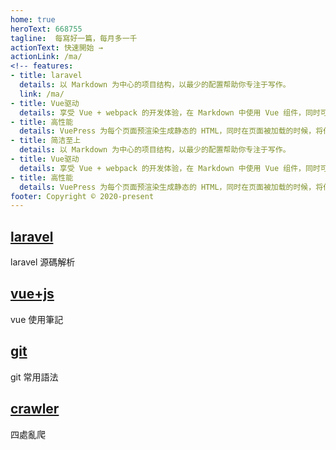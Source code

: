 ```yaml
---
home: true
heroText: 668755
tagline:  每寫好一篇，每月多一千
actionText: 快速開始 →
actionLink: /ma/
<!-- features:
- title: laravel
  details: 以 Markdown 为中心的项目结构，以最少的配置帮助你专注于写作。
  link: /ma/
- title: Vue驱动
  details: 享受 Vue + webpack 的开发体验，在 Markdown 中使用 Vue 组件，同时可以使用 Vue 来开发自定义主题。
- title: 高性能
  details: VuePress 为每个页面预渲染生成静态的 HTML，同时在页面被加载的时候，将作为 SPA 运行。
- title: 简洁至上
  details: 以 Markdown 为中心的项目结构，以最少的配置帮助你专注于写作。
- title: Vue驱动
  details: 享受 Vue + webpack 的开发体验，在 Markdown 中使用 Vue 组件，同时可以使用 Vue 来开发自定义主题。
- title: 高性能
  details: VuePress 为每个页面预渲染生成静态的 HTML，同时在页面被加载的时候，将作为 SPA 运行。 -->
footer: Copyright © 2020-present
---
```


<div class="features">
  <div class="feature">
    <h2><a href="/laravel/">laravel</a></h2>
    <p>laravel 源碼解析</p>
  </div>
  <div class="feature">
    <h2><a href="/vue/">vue+js</a></h2>
    <p>vue 使用筆記</p>
  </div>
  <div class="feature">
    <h2><a href="/git/">git</a></h2>
    <p>git 常用語法</p>
  </div>
  <div class="feature">
    <h2><a href="/crawler/">crawler</a></h2>
    <p>四處亂爬</p>
  </div>
</div>

